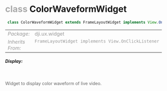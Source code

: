 <div class="article"><h1 ><font color="#AAA">class </font>ColorWaveformWidget</h1></div>

~~~java
 class ColorWaveformWidget extends FrameLayoutWidget implements View.OnClickListener 
~~~

<html><table class="table-supportedby"><tr valign="top"><td width=15%><font color="#999"><i>Package:</i></td><td width=85%><font color="#999">dji.ux.widget</td></tr><tr valign="top"><td width=15%><font color="#999"><i>Inherits From:</i></td><td width=85%><font color="#999"><code>FrameLayoutWidget implements View.OnClickListener</code></td></tr></table></html>



##### Display:

<br style="clear:both" />

<font color="#666">Widget to display color waveform of live video.



